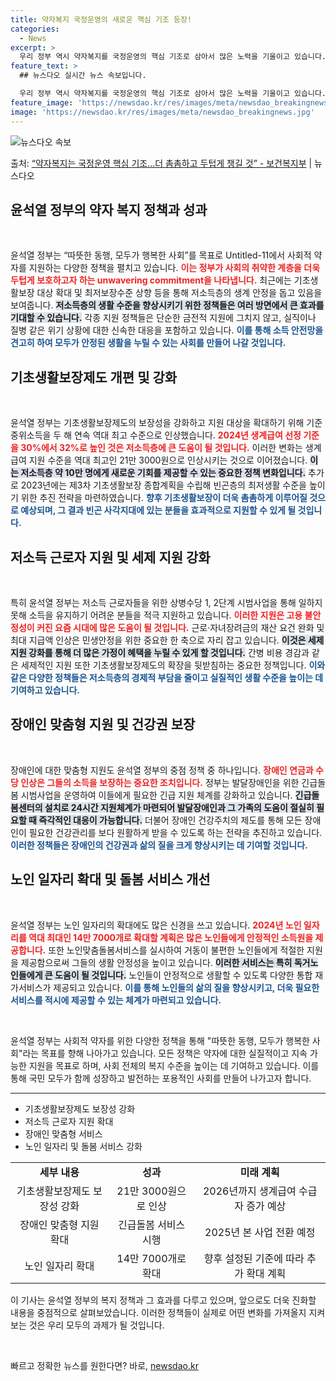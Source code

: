 ```yaml
---
title: 약자복지 국정운영의 새로운 핵심 기조 등장!
categories:
  - News
excerpt: >
  우리 정부 역시 약자복지를 국정운영의 핵심 기조로 삼아서 많은 노력을 기울이고 있습니다. 앞으로도 사회적 약…
feature_text: >
  ## 뉴스다오 실시간 뉴스 속보입니다.

  우리 정부 역시 약자복지를 국정운영의 핵심 기조로 삼아서 많은 노력을 기울이고 있습니다. 앞으로도 사회적 약…
feature_image: 'https://newsdao.kr/res/images/meta/newsdao_breakingnews.jpg'
image: 'https://newsdao.kr/res/images/meta/newsdao_breakingnews.jpg'
---
```


![뉴스다오 속보](https://newsdao.kr/res/images/meta/newsdao_breakingnews.jpg)

<p>출처: <a href="https://newsdao.kr/3773" rel="dofollow">“약자복지는 국정운영 핵심 기조…더 촘촘하고 두텁게 챙길 것” - 보건복지부</a> | 뉴스다오</p>

<h2 data-ke-size="size26">윤석열 정부의 약자 복지 정책과 성과</h2>

<p data-ke-size="size16">&nbsp;</p>

윤석열 정부는 “따뜻한 동행, 모두가 행복한 사회”를 목표로 Untitled-11에서 사회적 약자를 지원하는 다양한 정책을 펼치고 있습니다. <b><span style="color: #ee2323;">이는 정부가 사회의 취약한 계층을 더욱 두텁게 보호하고자 하는 unwavering commitment을 나타냅니다.</span></b> 최근에는 기초생활보장 대상 확대 및 최저보장수준 상향 등을 통해 저소득층의 생계 안정을 돕고 있음을 보여줍니다. <b><span style="background-color: #21538527;">저소득층의 생활 수준을 향상시키기 위한 정책들은 여러 방면에서 큰 효과를 기대할 수 있습니다.</span></b> 각종 지원 정책들은 단순한 금전적 지원에 그치지 않고, 실직이나 질병 같은 위기 상황에 대한 신속한 대응을 포함하고 있습니다. <b><span style="color: #1a5490;">이를 통해 소득 안전망을 견고히 하여 모두가 안정된 생활을 누릴 수 있는 사회를 만들어 나갈 것입니다.</span></b>

<h2 data-ke-size="size26">기초생활보장제도 개편 및 강화</h2>

<p data-ke-size="size16">&nbsp;</p>

윤석열 정부는 기초생활보장제도의 보장성을 강화하고 지원 대상을 확대하기 위해 기준 중위소득을 두 해 연속 역대 최고 수준으로 인상했습니다. <b><span style="color: #ee2323;">2024년 생계급여 선정 기준을 30%에서 32%로 높인 것은 저소득층에 큰 도움이 될 것입니다.</span></b> 이러한 변화는 생계급여 지원 수준을 역대 최고인 21만 3000원으로 인상시키는 것으로 이어졌습니다. <b><span style="background-color: #21538527;">이는 저소득층 약 10만 명에게 새로운 기회를 제공할 수 있는 중요한 정책 변화입니다.</span></b> 추가로 2023년에는 제3차 기초생활보장 종합계획을 수립해 빈곤층의 최저생활 수준을 높이기 위한 추진 전략을 마련하였습니다. <b><span style="color: #1a5490;">향후 기초생활보장이 더욱 촘촘하게 이루어질 것으로 예상되며, 그 결과 빈곤 사각지대에 있는 분들을 효과적으로 지원할 수 있게 될 것입니다.</span></b>

<h2 data-ke-size="size26">저소득 근로자 지원 및 세제 지원 강화</h2>

<p data-ke-size="size16">&nbsp;</p>

특히 윤석열 정부는 저소득 근로자들을 위한 상병수당 1, 2단계 시범사업을 통해 일하지 못해 소득을 유지하기 어려운 분들을 적극 지원하고 있습니다. <b><span style="color: #ee2323;">이러한 지원은 고용 불안정성이 커진 요즘 시대에 많은 도움이 될 것입니다.</span></b> 근로·자녀장려금의 재산 요건 완화 및 최대 지급액 인상은 민생안정을 위한 중요한 한 축으로 자리 잡고 있습니다. <b><span style="background-color: #21538527;">이것은 세제 지원 강화를 통해 더 많은 가정이 혜택을 누릴 수 있게 할 것입니다.</span></b> 간병 비용 경감과 같은 세제적인 지원 또한 기초생활보장제도의 확장을 뒷받침하는 중요한 정책입니다. <b><span style="color: #1a5490;">이와 같은 다양한 정책들은 저소득층의 경제적 부담을 줄이고 실질적인 생활 수준을 높이는 데 기여하고 있습니다.</span></b>

<h2 data-ke-size="size26">장애인 맞춤형 지원 및 건강권 보장</h2>

<p data-ke-size="size16">&nbsp;</p>

장애인에 대한 맞춤형 지원도 윤석열 정부의 중점 정책 중 하나입니다. <b><span style="color: #ee2323;">장애인 연금과 수당 인상은 그들의 소득을 보장하는 중요한 조치입니다.</span></b> 정부는 발달장애인을 위한 긴급돌봄 시범사업을 운영하여 이들에게 필요한 긴급 지원 체계를 강화하고 있습니다. <b><span style="background-color: #21538527;">긴급돌봄센터의 설치로 24시간 지원체계가 마련되어 발달장애인과 그 가족의 도움이 절실히 필요할 때 즉각적인 대응이 가능합니다.</span></b> 더불어 장애인 건강주치의 제도를 통해 모든 장애인이 필요한 건강관리를 보다 원활하게 받을 수 있도록 하는 전략을 추진하고 있습니다. <b><span style="color: #1a5490;">이러한 정책들은 장애인의 건강권과 삶의 질을 크게 향상시키는 데 기여할 것입니다.</span></b>

<h2 data-ke-size="size26">노인 일자리 확대 및 돌봄 서비스 개선</h2>

<p data-ke-size="size16">&nbsp;</p>

윤석열 정부는 노인 일자리의 확대에도 많은 신경을 쓰고 있습니다. <b><span style="color: #ee2323;">2024년 노인 일자리를 역대 최대인 14만 7000개로 확대할 계획은 많은 노인들에게 안정적인 소득원을 제공합니다.</span></b> 또한 노인맞춤돌봄서비스를 실시하여 거동이 불편한 노인들에게 적절한 지원을 제공함으로써 그들의 생활 안정성을 높이고 있습니다. <b><span style="background-color: #21538527;">이러한 서비스는 특히 독거노인들에게 큰 도움이 될 것입니다.</span></b> 노인들이 안정적으로 생활할 수 있도록 다양한 통합 재가서비스가 제공되고 있습니다. <b><span style="color: #1a5490;">이를 통해 노인들의 삶의 질을 향상시키고, 더욱 필요한 서비스를 적시에 제공할 수 있는 체계가 마련되고 있습니다.</span></b>

<p data-ke-size="size16">&nbsp;</p>

윤석열 정부는 사회적 약자를 위한 다양한 정책을 통해 "따뜻한 동행, 모두가 행복한 사회"라는 목표를 향해 나아가고 있습니다. 모든 정책은 약자에 대한 실질적이고 지속 가능한 지원을 목표로 하며, 사회 전체의 복지 수준을 높이는 데 기여하고 있습니다. 이를 통해 국민 모두가 함께 성장하고 발전하는 포용적인 사회를 만들어 나가고자 합니다. 

<hr>

<ul>
  <li>기초생활보장제도 보장성 강화</li>
  <li>저소득 근로자 지원 확대</li>
  <li>장애인 맞춤형 서비스</li>
  <li>노인 일자리 및 돌봄 서비스 강화</li>
</ul>

<table style="width: 100%; border-collapse: collapse;">
  <tr>
    <td style="text-align: center; height: 17px;"><b>세부 내용</b></td>
    <td style="text-align: center; height: 17px;"><b>성과</b></td>
    <td style="text-align: center; height: 17px;"><b>미래 계획</b></td>
  </tr>
  <tr>
    <td style="text-align: center; height: 17px;">기초생활보장제도 보장성 강화</td>
    <td style="text-align: center; height: 17px;">21만 3000원으로 인상</td>
    <td style="text-align: center; height: 17px;">2026년까지 생계급여 수급자 증가 예상</td>
  </tr>
  <tr>
    <td style="text-align: center; height: 17px;">장애인 맞춤형 지원 확대</td>
    <td style="text-align: center; height: 17px;">긴급돌봄 서비스 시행</td>
    <td style="text-align: center; height: 17px;">2025년 본 사업 전환 예정</td>
  </tr>
  <tr>
    <td style="text-align: center; height: 17px;">노인 일자리 확대</td>
    <td style="text-align: center; height: 17px;">14만 7000개로 확대</td>
    <td style="text-align: center; height: 17px;">향후 설정된 기준에 따라 추가 확대 계획</td>
  </tr>
</table> 

<p data-ke-size="size16">이 기사는 윤석열 정부의 복지 정책과 그 효과를 다루고 있으며, 앞으로도 더욱 진화할 내용을 중점적으로 살펴보았습니다. 이러한 정책들이 실제로 어떤 변화를 가져올지 지켜보는 것은 우리 모두의 과제가 될 것입니다.</p> 

<p data-ke-size="size16">&nbsp;</p>  

빠르고 정확한 뉴스를 원한다면? 바로, <a href="https://newsdao.kr" rel="dofollow">newsdao.kr</a>


